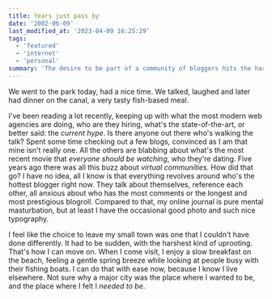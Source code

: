 ```yaml
---
title: Years just pass by
date: '2002-06-09'
last_modified_at: '2023-04-09 16:25:29'
tags:
  - 'featured'
  - 'internet'
  - 'personal'
summary: 'The desire to be part of a community of bloggers hits the harsh reality of how humans want thought leaders who appear to be successful.'
---
```

We went to the park today, had a nice time. We talked, laughed and later had dinner on the canal, a very tasty fish-based meal.

I've been reading a lot recently, keeping up with what the most modern web agencies are doing, who are they hiring, what's the state-of-the-art, or better said: the _current hype_. Is there anyone out there who's walking the talk? Spent some time checking out a few blogs, convinced as I am that mine isn't really one. All the others are blabbing about what's the most recent movie that *everyone should be watching*, who they're dating. Five years ago there was all this buzz about *virtual communities*. How did that go? I have no idea, all I know is that everything revolves around who's the hottest blogger right now. They talk about themselves, reference each other, all anxious about who has the most comments or the longest and most prestigious blogroll. Compared to that, my online journal is pure mental masturbation, but at least I have the occasional good photo and such nice typography.

I feel like the choice to leave my small town was one that I couldn't have done differently. It had to be sudden, with the harshest kind of uprooting. That's how I can move on. When I come visit, I enjoy a slow breakfast on the beach, feeling a gentle spring breeze while looking at people busy with their fishing boats. I can do that with ease now, because I know I live elsewhere. Not sure why a major city was the place where I wanted to be, and the place where I felt I *needed to be*.